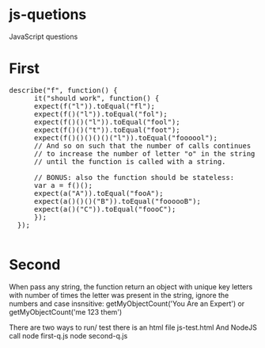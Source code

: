 # js-quetions
JavaScript questions
# First
<pre>
describe("f", function() {
      it("should work", function() {
      expect(f("l")).toEqual("fl");
      expect(f()("l")).toEqual("fol");
      expect(f()()("l")).toEqual("fool");
      expect(f()()("t")).toEqual("foot");
      expect(f()()()()()("l")).toEqual("foooool");
      // And so on such that the number of calls continues
      // to increase the number of letter "o" in the string 
      // until the function is called with a string.

      // BONUS: also the function should be stateless:
      var a = f()();
      expect(a("A")).toEqual("fooA");
      expect(a()()()("B")).toEqual("foooooB");
      expect(a()("C")).toEqual("foooC");
      });
  });
 </pre>
# Second
When pass any string, the function return an object with unique key letters with number of times the letter was present in the string, ignore the numbers and case insnsitive:
getMyObjectCount('You Are an Expert') or getMyObjectCount('me 123 them')

There are two ways to run/ test
there is an html file js-test.html
And NodeJS call
node first-q.js
node second-q.js
